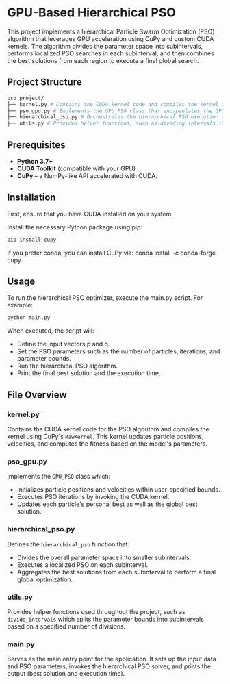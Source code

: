 # GPU-Based Hierarchical PSO

This project implements a hierarchical Particle Swarm Optimization (PSO) algorithm that leverages GPU acceleration using CuPy and custom CUDA kernels. The algorithm divides the parameter space into subintervals, performs localized PSO searches in each subinterval, and then combines the best solutions from each region to execute a final global search.

## Project Structure

```bash
pso_project/ 
├── kernel.py # Contains the CUDA kernel code and compiles the kernel using CuPy. 
├── pso_gpu.py # Implements the GPU_PSO class that encapsulates the GPU-based PSO algorithm. 
├── hierarchical_pso.py # Orchestrates the hierarchical PSO execution over divided parameter spaces. 
├── utils.py # Provides helper functions, such as dividing intervals into subintervals. └── main.py # Main entry point to run the hierarchical PSO optimizer.
```

## Prerequisites

- **Python 3.7+**
- **CUDA Toolkit** (compatible with your GPU)
- **CuPy** – a NumPy-like API accelerated with CUDA.

## Installation

First, ensure that you have CUDA installed on your system.

Install the necessary Python package using pip:

```bash
pip install cupy
```

If you prefer conda, you can install CuPy via:
conda install -c conda-forge cupy

## Usage

To run the hierarchical PSO optimizer, execute the main.py script. For example:

```bash
python main.py
```

When executed, the script will:
- Define the input vectors p and q.
- Set the PSO parameters such as the number of particles, iterations, and parameter bounds.
- Run the hierarchical PSO algorithm.
- Print the final best solution and the execution time.

## File Overview

### kernel.py

Contains the CUDA kernel code for the PSO algorithm and compiles the kernel using CuPy's `RawKernel`. This kernel updates particle positions, velocities, and computes the fitness based on the model's parameters.

### pso_gpu.py
Implements the `GPU_PSO` class which:
- Initializes particle positions and velocities within user-specified bounds.
- Executes PSO iterations by invoking the CUDA kernel.
- Updates each particle's personal best as well as the global best solution.

### hierarchical_pso.py
Defines the `hierarchical_pso` function that:
- Divides the overall parameter space into smaller subintervals.
- Executes a localized PSO on each subinterval.
- Aggregates the best solutions from each subinterval to perform a final global optimization.

### utils.py
Provides helper functions used throughout the project, such as `divide_intervals` which splits the parameter bounds into subintervals based on a specified number of divisions.

### main.py
Serves as the main entry point for the application. It sets up the input data and PSO parameters, invokes the hierarchical PSO solver, and prints the output (best solution and execution time).
